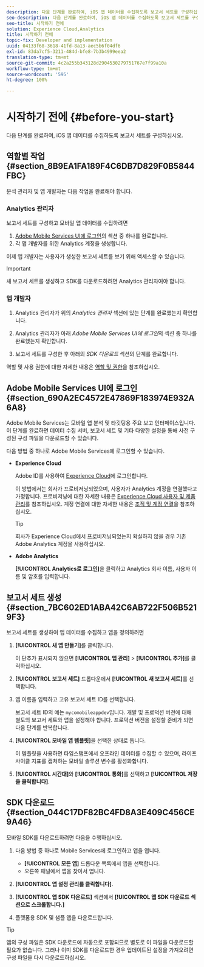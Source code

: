 ```yaml
---
description: 다음 단계를 완료하여, iOS 앱 데이터를 수집하도록 보고서 세트를 구성하십시오.
seo-description: 다음 단계를 완료하여, iOS 앱 데이터를 수집하도록 보고서 세트를 구성하십시오.
seo-title: 시작하기 전에
solution: Experience Cloud,Analytics
title: 시작하기 전에
topic-fix: Developer and implementation
uuid: 04133f68-3618-41fd-8a13-aec5b6f04df6
exl-id: 83da7cf5-3211-484d-bfe8-7b3b4999eea2
translation-type: tm+mt
source-git-commit: 4c2a255b343128d2904530279751767e7f99a10a
workflow-type: tm+mt
source-wordcount: '595'
ht-degree: 100%

---
```


# 시작하기 전에 {#before-you-start}

다음 단계를 완료하여, iOS 앱 데이터를 수집하도록 보고서 세트를 구성하십시오.

## 역할별 작업 {#section_8B9EA1FA189F4C6DB7D829F0B5844FBC}

분석 관리자 및 앱 개발자는 다음 작업을 완료해야 합니다.

### Analytics 관리자

보고서 세트를 구성하고 모바일 앱 데이터를 수집하려면

1. [Adobe Mobile Services UI에 로그인](/help/ios/getting-started/getting-started.md)의 섹션 중 하나를 완료합니다.
1. 각 앱 개발자를 위한 Analytics 계정을 생성합니다.

이제 앱 개발자는 사용자가 생성한 보고서 세트를 보기 위해 액세스할 수 있습니다.

>[!IMPORTANT]
>
>새 보고서 세트를 생성하고 SDK를 다운로드하려면 Analytics 관리자여야 합니다.

### 앱 개발자

1. Analytics 관리자가 위의 *Analytics 관리자* 섹션에 있는 단계를 완료했는지 확인합니다.

1. Analytics 관리자가 아래 *Adobe Mobile Services UI에 로그인*&#x200B;의 섹션 중 하나를 완료했는지 확인합니다.
1. 보고서 세트를 구성한 후 아래의 *SDK 다운로드* 섹션의 단계를 완료합니다.

역할 및 사용 권한에 대한 자세한 내용은 [역할 및 권한](/help/using/gs/c-mob-roles-and-permissions.md)을 참조하십시오.

## Adobe Mobile Services UI에 로그인 {#section_690A2EC4572E47869F183974E932A6A8}

Adobe Mobile Services는 모바일 앱 분석 및 타깃팅용 주요 보고 인터페이스입니다. 이 단계를 완료하면 데이터 수집 서버, 보고서 세트 및 기타 다양한 설정을 통해 사전 구성된 구성 파일을 다운로드할 수 있습니다.

다음 방법 중 하나로 Adobe Mobile Services에 로그인할 수 있습니다.

* **Experience Cloud**

   Adobe ID를 사용하여 [Experience Cloud](https://marketing.adobe.com)에 로그인합니다.

   이 방법에서는 회사가 프로비저닝되었으며, 사용자가 Analytics 계정을 연결했다고 가정합니다. 프로비저닝에 대한 자세한 내용은 [Experience Cloud 사용자 및 제품 관리](https://docs.adobe.com/content/help/ko-KR/core-services/interface/manage-users-and-products/admin-getting-started.html)를 참조하십시오. 계정 연결에 대한 자세한 내용은 [조직 및 계정 연결](https://docs.adobe.com/content/help/ko-KR/core-services/interface/manage-users-and-products/organizations.html)을 참조하십시오.

   >[!TIP]
   >
   >회사가 Experience Cloud에서 프로비저닝되었는지 확실하지 않을 경우 기존 Adobe Analytics 계정을 사용하십시오.

* **Adobe Analytics**

   **[!UICONTROL Analytics로 로그인]**&#x200B;을 클릭하고 Analytics 회사 이름, 사용자 이름 및 암호를 입력합니다.

## 보고서 세트 생성 {#section_7BC602ED1ABA42C6AB722F506B5219F3}

보고서 세트를 생성하여 앱 데이터를 수집하고 앱을 정의하려면

1. **[!UICONTROL 새 앱 만들기]**&#x200B;를 클릭합니다.

   이 단추가 표시되지 않으면 **[!UICONTROL 앱 관리]** > **[!UICONTROL 추가]**&#x200B;를 클릭하십시오.

1. **[!UICONTROL 보고서 세트]** 드롭다운에서 **[!UICONTROL 새 보고서 세트]**&#x200B;를 선택합니다.

1. 앱 이름을 입력하고 고유 보고서 세트 ID를 선택합니다.

   보고서 세트 ID의 예는 `mycomobileappdev`입니다. 개발 및 프로덕션 버전에 대해 별도의 보고서 세트와 앱을 설정해야 합니다. 프로덕션 버전을 설정할 준비가 되면 다음 단계를 반복합니다.
1. **[!UICONTROL 모바일 앱 템플릿]**&#x200B;을 선택한 상태로 둡니다.

   이 템플릿을 사용하면 타임스탬프에서 오프라인 데이터를 수집할 수 있으며, 라이프사이클 지표를 캡처하는 모바일 솔루션 변수를 활성화합니다.

1. **[!UICONTROL 시간대]**&#x200B;와 **[!UICONTROL 통화]**&#x200B;를 선택하고 **[!UICONTROL 저장을 클릭합니다]**.

## SDK 다운로드 {#section_044C17DF82BC4FD8A3E409C456CE9A46}

모바일 SDK를 다운로드하려면 다음을 수행하십시오.

1. 다음 방법 중 하나로 Mobile Services에 로그인하고 앱을 엽니다.

   * **[!UICONTROL 모든 앱]** 드롭다운 목록에서 앱을 선택합니다.
   * 오른쪽 패널에서 앱을 찾아서 엽니다.

1. **[!UICONTROL 앱 설정 관리를 클릭합니다]**.
1. **[!UICONTROL 앱 SDK 다운로드]** 섹션에서 **[!UICONTROL 앱 SDK 다운로드 섹션으로 스크롤합니다.]**

1. 플랫폼용 SDK 및 샘플 앱을 다운로드합니다.

>[!TIP]
>
>앱의 구성 파일은 SDK 다운로드에 자동으로 포함되므로 별도로 이 파일을 다운로드할 필요가 없습니다. 그러나 이미 SDK를 다운로드한 경우 업데이트된 설정을 가져오려면 구성 파일을 다시 다운로드하십시오.
